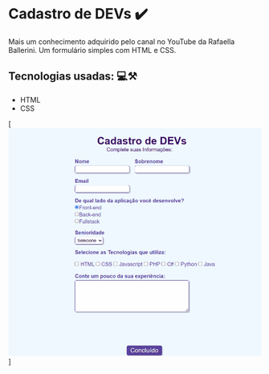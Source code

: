 # Cadastro de DEVs ✔️

Mais um conhecimento adquirido pelo canal no YouTube da Rafaella Ballerini.
Um formulário simples com HTML e CSS.

## Tecnologias usadas: 💻⚒️

* HTML 
* CSS

[<img src="./cadastro.gif" alt="Formulário Simples">]